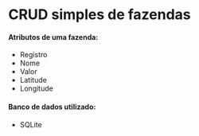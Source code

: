 # CRUD simples de fazendas

#### Atributos de uma fazenda:
* Registro
* Nome
* Valor
* Latitude
* Longitude

#### Banco de dados utilizado:
* SQLite
